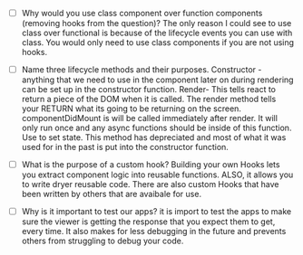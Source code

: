 - [ ] Why would you use class component over function components (removing hooks from the question)?
The only reason I could see to use class over functional is because of the lifecycle events you can use with class.  You would only need to use class components if you are not using hooks.
- [ ] Name three lifecycle methods and their purposes.
Constructor - anything that we need to use in the component later on during rendering can be set up in the constructor function. 
Render- This tells react to return a piece of the DOM when it is called. The render method tells your RETURN what its going to be returning on the screen.
componentDidMount is will be called immediately after render. It will only run once and any async functions should be inside of this function. Use to set state. This method has depreciated and most of what it was used for in the past is put into the constructor function.

- [ ] What is the purpose of a custom hook?
Building your own Hooks lets you extract component logic into reusable functions. ALSO, it allows you to write dryer reusable code. There are also custom Hooks that have been written by others that are avaibale for use. 
- [ ] Why is it important to test our apps?
it is import to test the apps to make sure the viewer is getting the response that you expect them to get, every time. It also makes for less debugging in the future and prevents others from struggling to debug your code. 